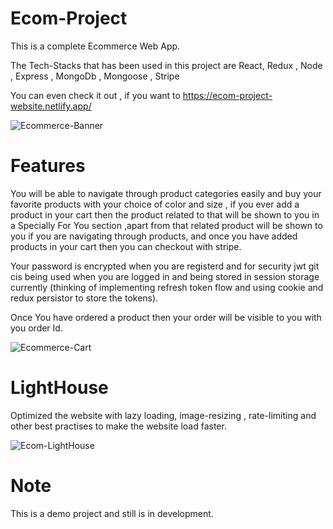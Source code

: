 # Ecom-Project
This is a complete Ecommerce Web App.

The Tech-Stacks that has been used in this project are React, Redux , Node , Express , MongoDb , Mongoose , Stripe

You can even check it out , if you want to https://ecom-project-website.netlify.app/  



![Ecommerce-Banner](https://user-images.githubusercontent.com/129366781/228850403-1ef9344b-48bb-4f53-b2a8-5e8819a235e5.png)



# Features

You will be able to  navigate through product categories easily and buy your favorite products with your choice of color and size , if you ever add a product in your cart then the product related to that 
will be shown to you in a Specially For You section ,apart from that related product will be shown to you if you are navigating through products, and once you have added products
in your cart then you can checkout with stripe.
 
Your password is encrypted when you are registerd and for security jwt git cis being used when you are logged in and being stored in session storage currently (thinking of implementing refresh token flow and using cookie and redux persistor to store the tokens).

Once You have ordered a product then your order will be visible to you with you order Id.

![Ecommerce-Cart](https://user-images.githubusercontent.com/129366781/228868420-9513ae13-c674-4072-b9bc-60d89a586b33.png)


# LightHouse

Optimized the website with lazy loading, image-resizing ,  rate-limiting and other best practises to make the website load faster.

![Ecom-LightHouse](https://github.com/AdityaBhatt97/Ecom-Project/assets/129366781/2214f3ea-043a-48b9-8a54-d126735dba68)


# Note

This is a demo project and still is in development.



